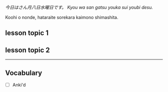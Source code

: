 *今日はさん月八日水曜日です。*
*Kyou wa san gatsu youka sui youbi desu.*

Koohi o nonde, hataraite sorekara kaimono shimashita.

## lesson topic 1


## lesson topic 2


---

## Vocabulary

- [ ] Anki'd





